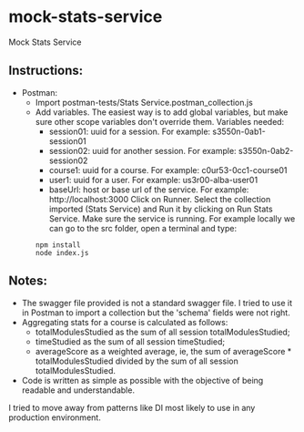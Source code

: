 # mock-stats-service
Mock Stats Service


## Instructions:
- Postman:
    - Import postman-tests/Stats Service.postman_collection.js
    - Add variables. The easiest way is to add global variables, but make sure other scope variables don't override them. Variables needed:
        - session01: uuid for a session. For example: s3550n-0ab1-session01
        - session02: uuid for another session. For example: s3550n-0ab2-session02
        - course1: uuid for a course. For example: c0ur53-0cc1-course01
        - user1: uuid for a user. For example: us3r00-alba-user01
        - baseUrl: host or base url of the service. For example: http://localhost:3000
    Click on Runner. Select the collection imported (Stats Service) and Run it by clicking on Run Stats Service. Make sure the service is running. For example locally we can go to the src folder, open a terminal and type:
        ```
        npm install
        node index.js
        ```


## Notes:
- The swagger file provided is not a standard swagger file. I tried to use it in Postman to import a collection but the 'schema' fields were not right.
- Aggregating stats for a course is calculated as follows:
    - totalModulesStudied as the sum of all session totalModulesStudied;
    - timeStudied as the sum of all session timeStudied;
    - averageScore as a weighted average, ie, the sum of averageScore * totalModulesStudied divided by the sum of all session totalModulesStudied.
- Code is written as simple as possible with the objective of being readable and understandable. 

I tried to move away from patterns like DI most likely to use in any production environment.
